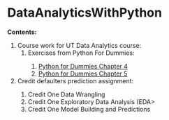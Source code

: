 # DataAnalyticsWithPython

<b>Contents:</b>
<ol>
<li>Course work for UT Data Analytics course:
  <ol>
    <li>Exercises from Python For Dummies:</li>
      <ol>
        <li><a href="https://github.com/radhikaghosh/DataSciencePython/blob/master/PythonForDummiesCh4.ipynb">Python for Dummies Chapter 4</a></li>
        <li><a href="https://github.com/radhikaghosh/DataSciencePython/blob/master/PythonForDummiesCh5.ipynb">Python for Dummies Chapter 5</a></li>
      </ol>
    </li>
  </ol>
  </li>
<li>Credit defaulters prediction assignment:</li>
  <ol>
  <li>Credit One Data Wrangling</li>
  <li>Credit One Exploratory Data Analysis (EDA></li>
  <li>Credit One Model Building and Predictions</li>
  </ol>
</ol>
